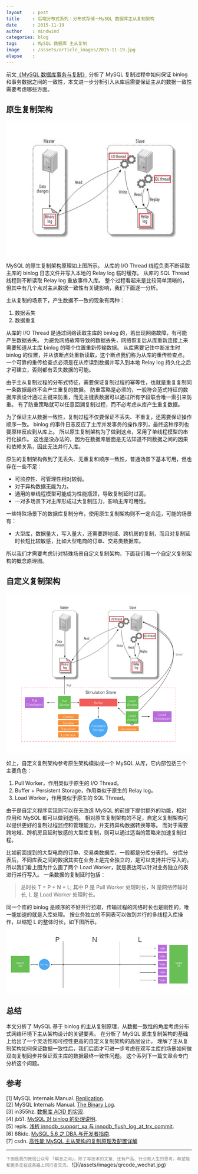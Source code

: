 ```yaml
---
layout    : post
title     : 后端分布式系列：分布式存储－MySQL 数据库主从复制架构
date      : 2015-11-19
author    : mindwind
categories: blog
tags      : MySQL 数据库 主从复制
image     : /assets/article_images/2015-11-19.jpg
elapse    :
---
```



前文[《MySQL 数据库事务与复制》](http://mp.weixin.qq.com/s?__biz=MzAxMTEyOTQ5OQ==&mid=400643724&idx=1&sn=82e5b5ec9e0567abea4cc1d960265d9e#rd)
分析了 MySQL 复制过程中如何保证 binlog 和事务数据之间的一致性，本文进一步分析引入从库后需要保证主从的数据一致性需要考虑哪些方面。


## 原生复制架构
![](/assets/article_images/2015-11-19-1.png)  

MySQL 的原生复制架构原理如上图所示。
从库的 I/O Thread 线程负责不断读取主库的 binlog 日志文件并写入本地的 Relay log 临时缓存。
从库的 SQL Thread 线程则不断读取 Relay log 重放事件入库。
整个过程看起来是比较简单清晰的，但其中有几个点对主从数据一致性有关键影响，我们下面逐一分析。

主从复制的场景下，产生数据不一致的现象有两种：

  1. 数据丢失
  2. 数据重复

从库的 I/O Thread 是通过网络读取主库的 binlog 的，若出现网络故障，有可能产生数据丢失。
为避免网络故障导致的数据丢失，网络恢复后从库重新连接上来需要知道从主库 binlog 的哪个位置重新传输数据。
从库需要记住中断发生时 binlog 的位置，并从该断点处重新读取，这个断点我们称为从库的重传检查点。
一个可靠的重传检查点必须是在从库读到数据并写入到本地 Relay log 持久化之后才可建立，否则都有丢失数据的可能。

由于主从复制过程的分布式特征，需要保证复制过程的幂等性，也就是重复复制同一条数据最终不会产生重复的数据。
防重策略是必须的，一般符合范式特征的数据库表设计通过主键来防重，而无主键表数据可以通过所有字段联合唯一索引来防重。
有了防重策略就可以任意回溯复制过程，而不必考虑从库产生重复数据。

为了保证主从数据一致性，复制过程不仅要保证不丢失、不重复，还需要保证操作顺序一致。
binlog 的事件日志反应了主库并发事务的操作序列，最终这种序列也要原样反应到从库上。
所以原生复制架构为了做到这点，采用了单线程模型的串行化操作。
这也是没办法的，因为在数据库层面是无法知道不同数据之间的因果和依赖关系，因此无法并行入库。

原生的复制架构做到了无丢失、无重复和顺序一致性，普通场景下基本可用，但也存在一些不足：

  - 可监控性、可管理性相对较弱。
  - 对于异构数据无能为力。
  - 通用的单线程模型可能成为性能瓶颈，导致复制延时过高。
  - 一对多场景下对主库形成过大复制压力，影响主库可用性。

一些特殊场景下的数据库复制分布，使用原生复制架构则不一定合适，可能的场景有：

  - 大型库，数据量大，写入量大，还需要跨地域、跨机房的复制，而且对复制延时长短比较敏感，比如大型电商的订单、交易类数据库。

所以我们才需要考虑针对特殊场景自定义复制架构，下面我们看一个自定义复制架构的概念原理图。


## 自定义复制架构
![](/assets/article_images/2015-11-19-2.png)

如上，自定义复制架构参考原生架构模拟成一个 MySQL 从库，它内部包括三个主要角色：

  1. Pull Worker，作用类似于原生的 I/O Thread。
  2. Buffer + Persistent Storage，作用类似于原生的 Relay log。
  3. Load Worker，作用类似于原生的 SQL Thread。

由于是自定义程序实现则可以在无改造 MySQL 的前提下提供额外的功能，相对应用和 MySQL 都可以做到透明。
相对原生复制架构的不足，自定义复制架构可以提供更好的复制过程监控和管理能力，并支持异构数据转换等等。
而对于需要跨地域、跨机房且延时敏感的大型库复制，则可以通过适当的策略来加速复制过程。

比如前面提到的大型电商的订单、交易类数据库，一般都是分库分表的。
分库分表后，不同库表之间的数据其实在业务上是完全独立的，是可以支持并行写入的。
所以我们看上图为什么画了两个 Load Worker，就是表达可以针对业务独立的表进行并行写入。
一条数据的复制延时包括：

  > 总时长 T = P + N + L; 其中 P 是 Pull Worker 处理时长，N 是网络传输时长, L 是 Load Worker 处理时长。

同一个库的 binlog 是顺序的不好并行拉取，传输过程的网络时长也是刚性的，唯一能加速的就是入库处理。
按业务独立的不同表可以做到并行的多线程入库操作，以缩短 L 的整体时长，如下图所示。

![](/assets/article_images/2015-11-19-3.png)


## 总结
本文分析了 MySQL 基于 binlog 的主从复制原理，从数据一致性的角度考虑分布式网络环境下主从架构设计的关键要素。
在分析了 MySQL 原生复制架构的基础上给出了一个灵活性和可控性更高的自定义复制架构的高层设计。
理解了主从复制架构如何保证数据一致性后，我们后面才可进一步考虑在双写主库的场景如何做双向复制同步并保证双主库的数据最终一致性问题。
这个系列下一篇文章会专门分析这个问题。


## 参考
[1] MySQL Internals Manual. [Replication](http://dev.mysql.com/doc/internals/en/replication.html).  
[2] MySQL Internals Manual. [The Binary Log](http://dev.mysql.com/doc/internals/en/binary-log.html).  
[3] in355hz. [数据库 ACID 的实现](http://in355hz.iteye.com/blog/2029963).  
[4] jb51. [MySQL 对 binlog 的处理说明](http://www.jb51.net/article/27556.htm).  
[5] repls. [浅析 innodb_support_xa 与 innodb_flush_log_at_trx_commit](http://www.2cto.com/database/201306/221413.html).  
[6] 68idc. [MySQL 5.6 之 DBA 与开发者指南](http://www.68idc.cn/help/mysqldata/mysql/20150127191299.html).  
[7] csdn. [高性能 MySQL 主从架构的复制原理及配置详解](http://blog.csdn.net/hguisu/article/details/7325124)


---
<small style="color:gray">
下面是我的微信公众号 「瞬息之间」，除了写技术的文章、还有产品、行业和人生的思考，希望能和更多走在这条路上同行者交流。
</small>  
![](/assets/images/qrcode_wechat.jpg)
